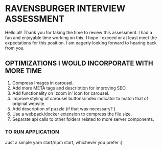 # RAVENSBURGER INTERVIEW ASSESSMENT

Hello all!  Thank you for taking the time to review this assessment.  I had a fun and enjoyable time working on this.  I hope I exceed or at least meet the expectations for this position.  I am eagerly looking forward to hearing back from you.  

## OPTIMIZATIONS I WOULD INCORPORATE WITH MORE TIME

1. Compress Images in carousel.
2. Add more META tags and description for improving SEO.
3. Add functionality on 'zoom in' icon for carousel.
4. Improve styling of carousel buttons/index indicator to match that of original website.
5. Add description of puzzle (if that was necessary? )
6. Use a webpack/docker extension to compress the file size. 
7. Separate api calls to other folders related to more server components. 


### TO RUN APPLICATION

Just a simple yarn start/npm start, whichever you prefer :)
